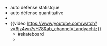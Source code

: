 - auto défense statistque
- auto défense quantitative
-
- {{video https://www.youtube.com/watch?v=6jz4wn7sH78&ab_channel=Landyachtz}}
	- #skateboard
	-